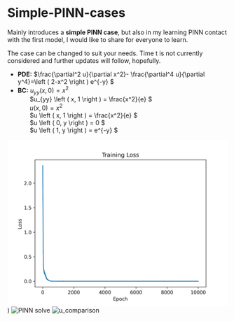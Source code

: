 # Simple-PINN-cases
Mainly introduces a **simple PINN case**, but also in my learning PINN contact with the first model, I would like to share for everyone to learn.  

The case can be changed to suit your needs. Time t is not currently considered and further updates will follow, hopefully.
 
- **PDE:** $\frac{\partial^2 u}{\partial x^2}- \frac{\partial^4 u}{\partial y^4}=\left ( 2-x^2 \right ) e^{-y} $
- **BC:**  $u_{yy} \left ( x, 0 \right ) = x^2$  
&nbsp;&nbsp;&nbsp;&nbsp;&nbsp;&nbsp; $u_{yy} \left ( x, 1 \right ) = \frac{x^2}{e} $  
&nbsp;&nbsp;&nbsp;&nbsp;&nbsp;&nbsp; $u \left ( x, 0 \right ) = x^2$    
&nbsp;&nbsp;&nbsp;&nbsp;&nbsp;&nbsp; $u \left ( x, 1 \right ) = \frac{x^2}{e} $  
&nbsp;&nbsp;&nbsp;&nbsp;&nbsp;&nbsp; $u \left ( 0, y \right ) = 0 $  
&nbsp;&nbsp;&nbsp;&nbsp;&nbsp;&nbsp; $u \left ( 1, y \right ) = e^{-y} $     

![Training Loss](https://github.com/Icebergzzz/Simple_PINN_cases/blob/main/Fig/Training%20Loss.png))
![PINN solve](https://github.com/Icebergzzz/Simple_PINN_cases/assets/157273375/a4254b44-5b21-4c9b-abae-6557b6253144)
![u_comparison](https://github.com/Icebergzzz/Simple_PINN_cases/assets/157273375/89d97052-6f6b-48cd-a635-76dd23b43181)





